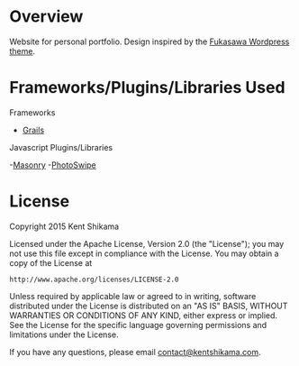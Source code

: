 Overview
========

Website for personal portfolio. Design inspired by the [Fukasawa Wordpress theme](https://wordpress.org/themes/fukasawa).

Frameworks/Plugins/Libraries Used
=================================

Frameworks

- [Grails](https://grails.org)

Javascript Plugins/Libraries

-[Masonry](http://masonry.desandro.com)
-[PhotoSwipe](http://photoswipe.com)

License
=======

Copyright 2015 Kent Shikama

Licensed under the Apache License, Version 2.0 (the "License"); you may not use this file except in compliance with the License. You may obtain a copy of the License at

	http://www.apache.org/licenses/LICENSE-2.0

Unless required by applicable law or agreed to in writing, software distributed under the License is distributed on an "AS IS" BASIS, WITHOUT WARRANTIES OR CONDITIONS OF ANY KIND, either express or implied. See the License for the specific language governing permissions and limitations under the License.

If you have any questions, please email contact@kentshikama.com.